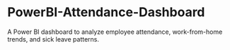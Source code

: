 # PowerBI-Attendance-Dashboard
A Power BI dashboard to analyze employee attendance, work-from-home trends, and sick leave patterns.
